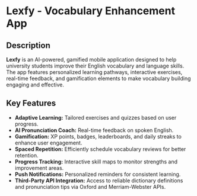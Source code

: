 # **Lexfy - Vocabulary Enhancement App**

## **Description**
**Lexfy** is an AI-powered, gamified mobile application designed to help university students improve their English vocabulary and language skills. The app features personalized learning pathways, interactive exercises, real-time feedback, and gamification elements to make vocabulary building engaging and effective.


## **Key Features**
- **Adaptive Learning:** Tailored exercises and quizzes based on user progress.
- **AI Pronunciation Coach:** Real-time feedback on spoken English.
- **Gamification:** XP points, badges, leaderboards, and daily streaks to enhance user engagement.
- **Spaced Repetition:** Efficiently schedule vocabulary reviews for better retention.
- **Progress Tracking:** Interactive skill maps to monitor strengths and improvement areas.
- **Push Notifications:** Personalized reminders for consistent learning.
- **Third-Party API Integration:** Access to reliable dictionary definitions and pronunciation tips via Oxford and Merriam-Webster APIs.

